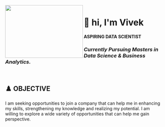<img align = "left" src="https://user-images.githubusercontent.com/77670138/137443964-953a3db7-5617-407e-a15b-aae4e964fbce.gif" style="width:250px;height:170px;">    

<h1> 👋 hi, I'm Vivek </h1> 

<h4>ASPIRING DATA SCIENTIST</h4>

<h3><i>Currently Pursuing Masters in Data Science & Business Analytics.</i></h3>
</br>

<h2>♟️ OBJECTIVE</h2>
<p>I am seeking opportunities to join a company that can help me in enhancing my skills, strengthening my knowledge and realizing my potential. I am willing to explore a wide variety of opportunities that can help me gain perspective.</p>


          
